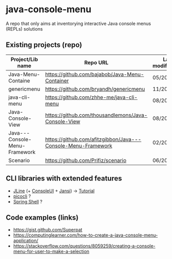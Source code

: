 # java-console-menu
A repo that only aims at inventorying interactive Java console menus (REPLs) solutions

## Existing projects (repo)
| Project/Lib name | Repo URL | Last modification | Stars | Forks |
| ---------------- | -------- | ----------------- | ----- | ----- |
| Java-Menu-Containe | https://github.com/bajabob/Java-Menu-Container | 05/2015 | 1 | 1 |
| genericmenu | https://github.com/bryandh/genericmenu | 11/2015 | 4 | 0 |
| java-cli-menu | https://github.com/zhhe-me/java-cli-menu | 08/2018 | 4 | 0 |
| Java-Console-View | https://github.com/thousandlemons/Java-Console-View | 08/2018 | 36 | 9 |
| Java---Console-Menu-Framework | https://github.com/afitzgibbon/Java---Console-Menu-Framework | 02/2018 | 13 | 2 |
| Scenario | https://github.com/Prifiz/scenario | 06/2020 | 2 | 0 |

## CLI libraries with extended features
 - [JLine](https://github.com/jline/jline3) (+ [ConsoleUI](https://github.com/awegmann/consoleui) + [Jansi](https://github.com/fusesource/jansi)) -> [Tutorial](https://www.infoworld.com/article/3697654/interactive-java-consoles-with-jline-and-consoleui.html)
 - [picocli](https://picocli.info/) ?
 - [Spring Shell](https://spring.io/projects/spring-shell) ?

## Code examples (links)
 - https://gist.github.com/Superpat
 - https://computinglearner.com/how-to-create-a-java-console-menu-application/
 - https://stackoverflow.com/questions/8059259/creating-a-console-menu-for-user-to-make-a-selection 

